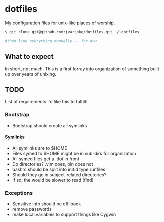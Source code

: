 dotfiles
========

My configuration files for unix-like places of worship.

``` bash
$ git clone git@github.com:jvarsoke/dotfiles.git ~/.dotfiles

#then link everything manually -- for now

```

## What to expect
In short, not much.  This is a first forray into organization of something built up over years of unixing.

## TODO
List of requirements I'd like this to fulfill:

### Bootstrap
- Bootstrap should create all symlinks
#### Symlinks
- All symlinks are to $HOME
- Files symed to $HOME might be in sub-dirs for organization
- All symed files get a .dot in front
- Do directories?
	.vim does,
	bin does not
- bashrc should be split into init.d type runfiles
- Should they go in subject-related directories?
- If so, the would be slower to read (find)

### Exceptions
- Sensitive info should be off-book
- remove passwords
- make local.variables to support things like Cygwin
